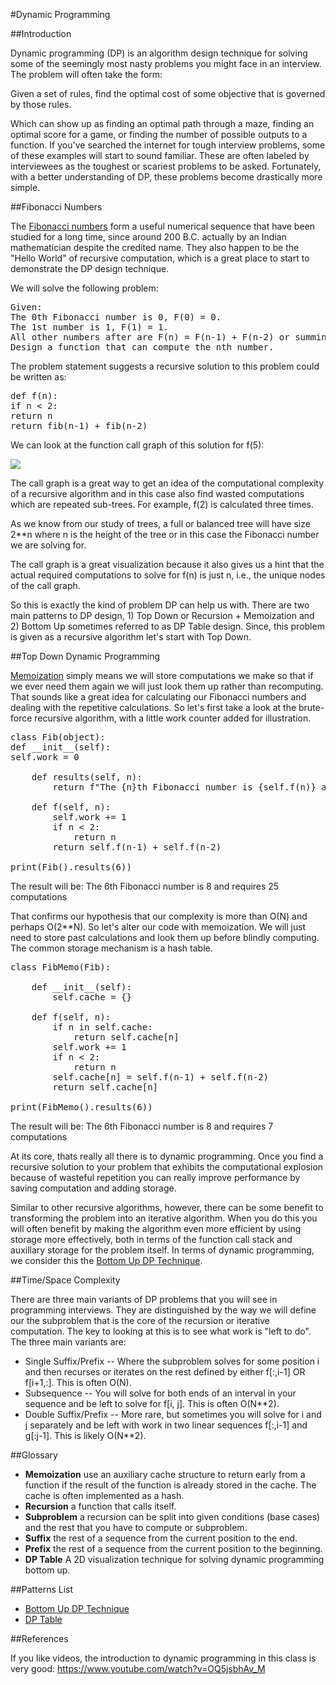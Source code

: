 #Dynamic Programming

##Introduction

Dynamic programming (DP) is an algorithm design technique for solving some of the seemingly most nasty problems you
might face in an interview. The problem will often take the form:

Given a set of rules, find the optimal cost of some objective that is governed by those rules.

Which can show up as finding an optimal path through a maze, finding an optimal score for a game, or finding the number
of possible outputs to a function. If you've searched the internet for tough interview problems, some of these examples will start to sound familiar. These are often labeled by interviewees as the toughest or scariest problems to be asked. Fortunately, with a better understanding of DP, these problems become drastically more simple.

##Fibonacci Numbers

The [Fibonacci numbers](https://en.wikipedia.org/wiki/Fibonacci_number) form a useful numerical sequence that have been
studied for a long time, since around 200 B.C. actually by an Indian mathematician despite the credited name. They also
happen to be the "Hello World" of recursive computation, which is a great place to start to demonstrate the DP design
technique.

We will solve the following problem:
<pre>
Given:
The 0th Fibonacci number is 0, F(0) = 0.
The 1st number is 1, F(1) = 1.
All other numbers after are F(n) = F(n-1) + F(n-2) or summing the previous two numbers.
Design a function that can compute the nth number.
</pre>

The problem statement suggests a recursive solution to this problem could be written as:
<pre>
def f(n):
if n < 2:
return n
return fib(n-1) + fib(n-2)
</pre>

We can look at the function call graph of this solution for f(5):

![](https://i.imgur.com/BRUwYWc.png)

The call graph is a great way to get an idea of the computational complexity of a recursive algorithm and in this case
also find wasted computations which are repeated sub-trees. For example, f(2) is calculated three times.

As we know from our study of trees, a full or balanced tree will have size 2**n where n is the height of the tree or
in this case the Fibonacci number we are solving for.

The call graph is a great visualization because it also gives us a hint that the actual required computations to solve
for f(n) is just n, i.e., the unique nodes of the call graph.

So this is exactly the kind of problem DP can help us with. There are two main patterns to DP design, 1) Top Down or
Recursion + Memoization and 2) Bottom Up sometimes referred to as DP Table design. Since, this problem is given as
a recursive algorithm let's start with Top Down.

##Top Down Dynamic Programming

[Memoization](https://en.wikipedia.org/wiki/Memoization) simply means we will store computations we make so that if
we ever need them again we will just look them up rather than recomputing. That sounds like a great idea for calculating
our Fibonacci numbers and dealing with the repetitive calculations. So let's first take a look at the brute-force
recursive algorithm, with a little work counter added for illustration.

<pre>
class Fib(object):
def __init__(self):
self.work = 0

    def results(self, n):
        return f"The {n}th Fibonacci number is {self.f(n)} and requires {self.work} computations" 
    
    def f(self, n):
        self.work += 1
        if n < 2:
            return n
        return self.f(n-1) + self.f(n-2)

print(Fib().results(6))
</pre>

The result will be: The 6th Fibonacci number is 8 and requires 25 computations

That confirms our hypothesis that our complexity is more than O(N) and perhaps O(2**N). So let's alter our code with
memoization. We will just need to store past calculations and look them up before blindly computing. The common storage
mechanism is a hash table.

<pre>
class FibMemo(Fib):

    def __init__(self):
        self.cache = {}

    def f(self, n):
        if n in self.cache:
            return self.cache[n]
        self.work += 1
        if n < 2:
            return n
        self.cache[n] = self.f(n-1) + self.f(n-2)
        return self.cache[n]

print(FibMemo().results(6))
</pre>

The result will be: The 6th Fibonacci number is 8 and requires 7 computations

At its core, thats really all there is to dynamic programming. Once you find a recursive solution to your problem that
exhibits the computational explosion because of wasteful repetition you can really improve performance by saving
computation and adding storage.

Similar to other recursive algorithms, however, there can be some benefit to transforming the problem into an iterative
algorithm. When you do this you will often benefit by making the algorithm even more efficient by using storage more
effectively, both in terms of the function call stack and auxillary storage for the problem itself. In terms of dynamic
programming, we consider this the [Bottom Up DP Technique](https://guides.codepath.org/compsci/Bottom-Up-DP-Technique).

##Time/Space Complexity

There are three main variants of DP problems that you will see in programming interviews. They are distinguished by
the way we will define our the subproblem that is the core of the recursion or iterative computation. The key to looking
at this is to see what work is "left to do". The three main variants are:

* Single Suffix/Prefix -- Where the subproblem solves for some position i and then recurses or iterates on the rest
  defined by either f[:,i-1] OR f[i+1,:]. This is often O(N).
* Subsequence -- You will solve for both ends of an interval in your sequence and be left to solve for f[i, j]. This is
  often O(N**2).
* Double Suffix/Prefix -- More rare, but sometimes you will solve for i and j separately and be left with work in two
  linear sequences f[:,i-1] and g[:j-1]. This is likely O(N**2).

##Glossary

* **Memoization** use an auxiliary cache structure to return early from a function if the result of the function is
  already stored in the cache. The cache is often implemented as a hash.
* **Recursion** a function that calls itself.
* **Subproblem** a recursion can be split into given conditions (base cases) and the rest that you have to compute or
  subproblem.
* **Suffix** the rest of a sequence from the current position to the end.
* **Prefix** the rest of a sequence from the current position to the beginning.
* **DP Table** A 2D visualization technique for solving dynamic programming bottom up.

##Patterns List

* [Bottom Up DP Technique](https://guides.codepath.org/compsci/Bottom-Up-DP-Technique)
* [DP Table](https://guides.codepath.org/compsci/DP-Table)

##References

If you like videos, the introduction to dynamic programming in this class is very good: https://www.youtube.com/watch?v=OQ5jsbhAv_M
